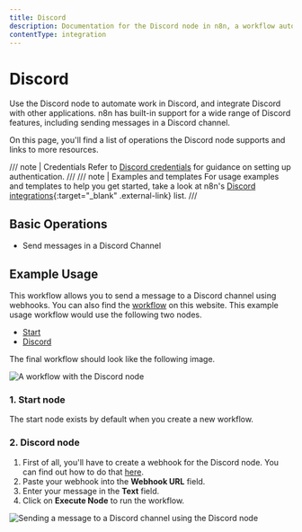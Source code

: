 ```yaml
---
title: Discord
description: Documentation for the Discord node in n8n, a workflow automation platform. Includes details of operations and configuration, and links to examples and credentials information.
contentType: integration
---
```


# Discord

Use the Discord node to automate work in Discord, and integrate Discord with other applications. n8n has built-in support for a wide range of Discord features, including sending messages in a Discord channel.

On this page, you'll find a list of operations the Discord node supports and links to more resources.

/// note | Credentials
Refer to [Discord credentials](/integrations/builtin/credentials/discord/) for guidance on setting up authentication. 
///
/// note | Examples and templates
For usage examples and templates to help you get started, take a look at n8n's [Discord integrations](https://n8n.io/integrations/discord/){:target="_blank" .external-link} list.
///

## Basic Operations

- Send messages in a Discord Channel

## Example Usage

This workflow allows you to send a message to a Discord channel using webhooks. You can also find the [workflow](https://n8n.io/workflows/410) on this website. This example usage workflow would use the following two nodes.
- [Start](/integrations/builtin/core-nodes/n8n-nodes-base.start/)
- [Discord]()

The final workflow should look like the following image.

![A workflow with the Discord node](/_images/integrations/builtin/app-nodes/discord/workflow.png)

### 1. Start node

The start node exists by default when you create a new workflow.

### 2. Discord node

1. First of all, you'll have to create a webhook for the Discord node. You can find out how to do that [here](/integrations/builtin/credentials/discord/).
2. Paste your webhook into the **Webhook URL** field.
5. Enter your message in the **Text** field.
6. Click on **Execute Node** to run the workflow.

![Sending a message to a Discord channel using the Discord node](/_images/integrations/builtin/app-nodes/discord/discord_node.png)

